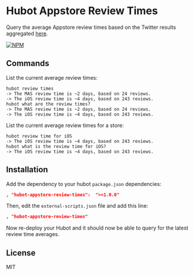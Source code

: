 Hubot Appstore Review Times
===========================

Query the average Appstore review times based on the Twitter results aggregated [here][reviewtimes].

[![NPM](https://nodei.co/npm/hubot-appstore-review-times.png)](https://nodei.co/npm/hubot-appstore-review-times/)


Commands
--------

List the current average review times:
```
hubot review times
-> The MAS review time is ~2 days, based on 24 reviews.
-> The iOS review time is ~4 days, based on 243 reviews.
hubot what are the review times?
-> The MAS review time is ~2 days, based on 24 reviews.
-> The iOS review time is ~4 days, based on 243 reviews.
```

List the current average review times for a store:
```
hubot review time for iOS
-> The iOS review time is ~4 days, based on 243 reviews.
hubot what is the review time for iOS?
-> The iOS review time is ~4 days, based on 243 reviews.
```


Installation
------------

Add the dependency to your hubot `package.json` dependencies:

```json
, "hubot-appstore-review-times":  ">=1.0.0"
```

Then, edit the `external-scripts.json` file and add this line:

```json
, "hubot-appstore-review-times"
```

Now re-deploy your Hubot and it should now be able to query for the latest review time averages.


License
-------

MIT


[reviewtimes]: http://reviewtimes.shinydevelopment.com/
